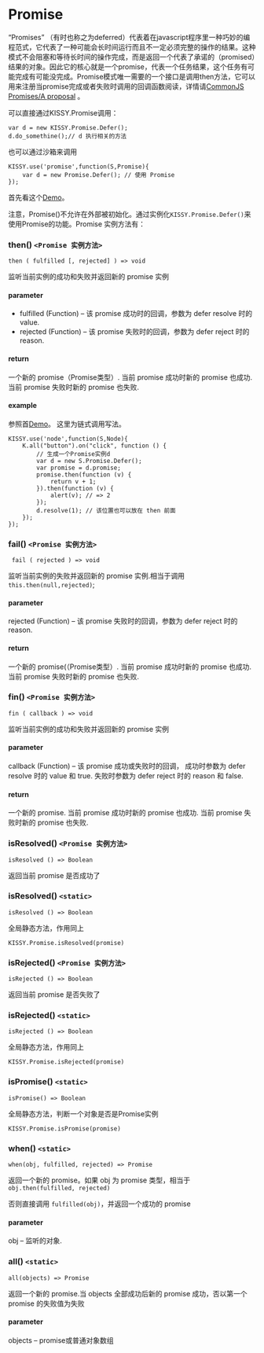 # Promise

“Promises” （有时也称之为deferred）代表着在javascript程序里一种巧妙的编程范式，它代表了一种可能会长时间运行而且不一定必须完整的操作的结果。这种模式不会阻塞和等待长时间的操作完成，而是返回一个代表了承诺的（promised）结果的对象。因此它的核心就是一个promise，代表一个任务结果，这个任务有可能完成有可能没完成。Promise模式唯一需要的一个接口是调用then方法，它可以用来注册当promise完成或者失败时调用的回调函数阅读，详情请[CommonJS Promises/A proposal](http://wiki.commonjs.org/wiki/Promises/A) 。

可以直接通过KISSY.Promise调用：

	var d = new KISSY.Promise.Defer();
	d.do_somethine();// d 执行相关的方法

也可以通过沙箱来调用

	KISSY.use('promise',function(S,Promise){
		var d = new Promise.Defer(); // 使用 Promise
	});

首先看这个[Demo](http://docs.kissyui.com/docs/html/demo/promise/index.html)。

注意，Promise()不允许在外部被初始化。通过实例化`KISSY.Promise.Defer()`来使用Promise的功能。Promise 实例方法有：

### then()  `<Promise 实例方法>`

`then ( fulfilled [, rejected] ) => void`

监听当前实例的成功和失败并返回新的 promise 实例

#### parameter

- fulfilled (Function) – 该 promise 成功时的回调，参数为 defer resolve 时的 value.
- rejected (Function) – 该 promise 失败时的回调，参数为 defer reject 时的 reason.

#### return

一个新的 promise（Promise类型）. 当前 promise 成功时新的 promise 也成功. 当前 promise 失败时新的 promise 也失败.

#### example

参照首[Demo](http://docs.kissyui.com/docs/html/demo/promise/index.html)。 这里为链式调用写法。

	KISSY.use('node',function(S,Node){
		K.all("button").on("click", function () {
			// 生成一个Promise实例d
			var d = new S.Promise.Defer();
			var promise = d.promise;
			promise.then(function (v) {
				return v + 1;
			}).then(function (v) {
				alert(v); // => 2
			});
			d.resolve(1); // 该位置也可以放在 then 前面
		});
	});

### fail()  `<Promise 实例方法>`

` fail ( rejected ) => void`

监听当前实例的失败并返回新的 promise 实例.相当于调用 `this.then(null,rejected)`;

#### parameter

rejected (Function) – 该 promise 失败时的回调，参数为 defer reject 时的 reason.

#### return

一个新的 promise(（Promise类型）. 当前 promise 成功时新的 promise 也成功. 当前 promise 失败时新的 promise 也失败.

### fin()  `<Promise 实例方法>`

`fin ( callback ) => void`

监听当前实例的成功和失败并返回新的 promise 实例

#### parameter

callback (Function) – 该 promise 成功或失败时的回调， 成功时参数为 defer resolve 时的 value 和 true. 失败时参数为 defer reject 时的 reason 和 false.

#### return

一个新的 promise. 当前 promise 成功时新的 promise 也成功. 当前 promise 失败时新的 promise 也失败.

### isResolved()  `<Promise 实例方法>`

`isResolved () => Boolean`

返回当前 promise 是否成功了

### isResolved() `<static>`

`isResolved () => Boolean`

全局静态方法，作用同上

	KISSY.Promise.isResolved(promise)

### isRejected()  `<Promise 实例方法>`

`isRejected () => Boolean`

返回当前 promise 是否失败了

### isRejected() `<static>`

`isRejected () => Boolean`

全局静态方法，作用同上

	KISSY.Promise.isRejected(promise)

### isPromise() `<static>`

`isPromise() => Boolean`

全局静态方法，判断一个对象是否是Promise实例

	KISSY.Promise.isPromise(promise)

### when() `<static>`

`when(obj, fulfilled, rejected) => Promise`

返回一个新的 promise。如果 obj 为 promise 类型，相当于 `obj.then(fulfilled, rejected)`

否则直接调用 `fulfilled(obj)`，并返回一个成功的 promise

#### parameter

obj – 监听的对象.

### all() `<static>`

`all(objects) => Promise`

返回一个新的 promise.当 objects 全部成功后新的 promise 成功，否以第一个 promise 的失败值为失败

#### parameter

objects – promise或普通对象数组




